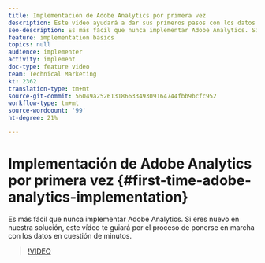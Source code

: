 ```yaml
---
title: Implementación de Adobe Analytics por primera vez
description: Este vídeo ayudará a dar sus primeros pasos con los datos de Adobe Analytics en cuestión de minutos.
seo-description: Es más fácil que nunca implementar Adobe Analytics. Si eres nuevo en nuestra solución, este vídeo te guiará por el proceso de ponerse en marcha con los datos en cuestión de minutos.
feature: implementation basics
topics: null
audience: implementer
activity: implement
doc-type: feature video
team: Technical Marketing
kt: 2362
translation-type: tm+mt
source-git-commit: 56049a25261318663349309164744fbb9bcfc952
workflow-type: tm+mt
source-wordcount: '99'
ht-degree: 21%

---
```



# Implementación de Adobe Analytics por primera vez {#first-time-adobe-analytics-implementation}

Es más fácil que nunca implementar Adobe Analytics. Si eres nuevo en nuestra solución, este vídeo te guiará por el proceso de ponerse en marcha con los datos en cuestión de minutos.

>[!VIDEO](https://video.tv.adobe.com/v/25456/?quality=12)
